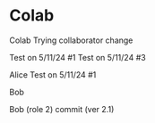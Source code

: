 # Colab
Colab
Trying collaborator change

Test on 5/11/24 #1
Test on 5/11/24 #3

Alice 
Test on 5/11/24 #1

Bob

Bob (role 2) commit (ver 2.1)